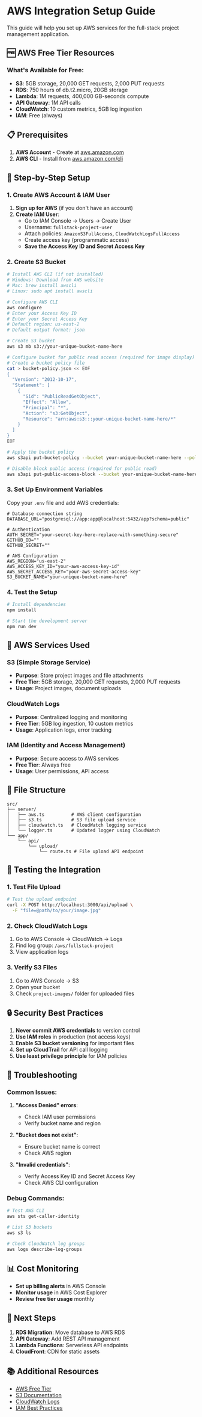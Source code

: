 # AWS Integration Setup Guide

This guide will help you set up AWS services for the full-stack project management application.

## 🆓 AWS Free Tier Resources

### What's Available for Free:
- **S3**: 5GB storage, 20,000 GET requests, 2,000 PUT requests
- **RDS**: 750 hours of db.t2.micro, 20GB storage
- **Lambda**: 1M requests, 400,000 GB-seconds compute
- **API Gateway**: 1M API calls
- **CloudWatch**: 10 custom metrics, 5GB log ingestion
- **IAM**: Free (always)

## 📋 Prerequisites

1. **AWS Account** - Create at [aws.amazon.com](https://aws.amazon.com)
2. **AWS CLI** - Install from [aws.amazon.com/cli](https://aws.amazon.com/cli)

## 🚀 Step-by-Step Setup

### 1. Create AWS Account & IAM User

1. **Sign up for AWS** (if you don't have an account)
2. **Create IAM User**:
   - Go to IAM Console → Users → Create User
   - Username: `fullstack-project-user`
   - Attach policies: `AmazonS3FullAccess`, `CloudWatchLogsFullAccess`
   - Create access key (programmatic access)
   - **Save the Access Key ID and Secret Access Key**

### 2. Create S3 Bucket

```bash
# Install AWS CLI (if not installed)
# Windows: Download from AWS website
# Mac: brew install awscli
# Linux: sudo apt install awscli

# Configure AWS CLI
aws configure
# Enter your Access Key ID
# Enter your Secret Access Key
# Default region: us-east-2
# Default output format: json

# Create S3 bucket
aws s3 mb s3://your-unique-bucket-name-here

# Configure bucket for public read access (required for image display)
# Create a bucket policy file
cat > bucket-policy.json << EOF
{
  "Version": "2012-10-17",
  "Statement": [
    {
      "Sid": "PublicReadGetObject",
      "Effect": "Allow",
      "Principal": "*",
      "Action": "s3:GetObject",
      "Resource": "arn:aws:s3:::your-unique-bucket-name-here/*"
    }
  ]
}
EOF

# Apply the bucket policy
aws s3api put-bucket-policy --bucket your-unique-bucket-name-here --policy file://bucket-policy.json

# Disable block public access (required for public read)
aws s3api put-public-access-block --bucket your-unique-bucket-name-here --public-access-block-configuration "BlockPublicAcls=false,IgnorePublicAcls=false,BlockPublicPolicy=false,RestrictPublicBuckets=false"
```

### 3. Set Up Environment Variables

Copy your `.env` file and add AWS credentials:

```env
# Database connection string
DATABASE_URL="postgresql://app:app@localhost:5432/app?schema=public"

# Authentication
AUTH_SECRET="your-secret-key-here-replace-with-something-secure"
GITHUB_ID=""
GITHUB_SECRET=""

# AWS Configuration
AWS_REGION="us-east-2"
AWS_ACCESS_KEY_ID="your-aws-access-key-id"
AWS_SECRET_ACCESS_KEY="your-aws-secret-access-key"
S3_BUCKET_NAME="your-unique-bucket-name-here"
```

### 4. Test the Setup

```bash
# Install dependencies
npm install

# Start the development server
npm run dev
```

## 🔧 AWS Services Used

### S3 (Simple Storage Service)
- **Purpose**: Store project images and file attachments
- **Free Tier**: 5GB storage, 20,000 GET requests, 2,000 PUT requests
- **Usage**: Project images, document uploads

### CloudWatch Logs
- **Purpose**: Centralized logging and monitoring
- **Free Tier**: 5GB log ingestion, 10 custom metrics
- **Usage**: Application logs, error tracking

### IAM (Identity and Access Management)
- **Purpose**: Secure access to AWS services
- **Free Tier**: Always free
- **Usage**: User permissions, API access

## 📁 File Structure

```
src/
├── server/
│   ├── aws.ts          # AWS client configuration
│   ├── s3.ts           # S3 file upload service
│   ├── cloudwatch.ts   # CloudWatch logging service
│   └── logger.ts       # Updated logger using CloudWatch
└── app/
    └── api/
        └── upload/
            └── route.ts # File upload API endpoint
```

## 🧪 Testing the Integration

### 1. Test File Upload
```bash
# Test the upload endpoint
curl -X POST http://localhost:3000/api/upload \
  -F "file=@path/to/your/image.jpg"
```

### 2. Check CloudWatch Logs
1. Go to AWS Console → CloudWatch → Logs
2. Find log group: `/aws/fullstack-project`
3. View application logs

### 3. Verify S3 Files
1. Go to AWS Console → S3
2. Open your bucket
3. Check `project-images/` folder for uploaded files

## 🔒 Security Best Practices

1. **Never commit AWS credentials** to version control
2. **Use IAM roles** in production (not access keys)
3. **Enable S3 bucket versioning** for important files
4. **Set up CloudTrail** for API call logging
5. **Use least privilege principle** for IAM policies

## 🚨 Troubleshooting

### Common Issues:

1. **"Access Denied" errors**:
   - Check IAM user permissions
   - Verify bucket name and region

2. **"Bucket does not exist"**:
   - Ensure bucket name is correct
   - Check AWS region

3. **"Invalid credentials"**:
   - Verify Access Key ID and Secret Access Key
   - Check AWS CLI configuration

### Debug Commands:
```bash
# Test AWS CLI
aws sts get-caller-identity

# List S3 buckets
aws s3 ls

# Check CloudWatch log groups
aws logs describe-log-groups
```

## 📊 Cost Monitoring

- **Set up billing alerts** in AWS Console
- **Monitor usage** in AWS Cost Explorer
- **Review free tier usage** monthly

## 🎯 Next Steps

1. **RDS Migration**: Move database to AWS RDS
2. **API Gateway**: Add REST API management
3. **Lambda Functions**: Serverless API endpoints
4. **CloudFront**: CDN for static assets

## 📚 Additional Resources

- [AWS Free Tier](https://aws.amazon.com/free/)
- [S3 Documentation](https://docs.aws.amazon.com/s3/)
- [CloudWatch Logs](https://docs.aws.amazon.com/cloudwatch/)
- [IAM Best Practices](https://docs.aws.amazon.com/IAM/latest/UserGuide/best-practices.html)

